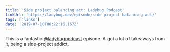 ```yaml
---
title: 'Side project balancing act: Ladybug Podcast'
linkUrl: 'https://ladybug.dev/episode/side-project-balancing-act/'
tags: ['links'] 
date: '2019-07-10T08:22:16.167Z'
---
```

This is a fantastic [@ladybugpodcast](//twitter.com/ladybugpodcast) episode. A got a lot of takeaways from it, being a side-project addict.